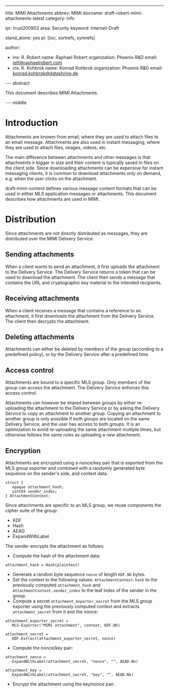 ---
title: MIMI Attachments
abbrev: MIMI
docname: draft-robert-mimi-attachments-latest
category: info

ipr: trust200902
area: Security
keyword: Internet-Draft

stand_alone: yes
pi: [toc, sortrefs, symrefs]

author:
 -  ins: R. Robert
    name: Raphael Robert
    organization: Phoenix R&D
    email: ietf@raphaelrobert.com
 -  ins: K. Kohbrok
    name: Konrad Kohbrok
    organization: Phoenix R&D
    email: konrad.kohbrok@datashrine.de

--- abstract

This document describes MIMI Attachments.

--- middle

# Introduction

Attachments are knowm from email, where they are used to attach files to an
email message. Attachments are also used in instant messaging, where they are
used to attach files, images, videos, etc.

The main difference between attachments and other messages is that attachments
ir bigger in size and their content is typically saved in files on the client
side. Since downloading attachments can be expensive for instant messaging
clients, it is common to download attachments only on demand, e.g. when the user
clicks on the attachment.

draft-mimi-content defines various message content formats that can be used in
either MLS application messages or attachments. This document describes how
attachments are used in MIMI.

# Distribution

Since attachments are not directly distributed as messages, they are distributed
over the MIMI Delivery Service.

## Sending attachments

When a client wants to send an attachment, it first uploads the attachment to
the Delivery Service. The Delivery Service returns a token that can be used to
download the attachment. The client then sends a message that contains the URL
and cryptographic key material to the intended recipients.

## Receiving attachments

When a client receives a message that contains a reference to an attachment, it
first downloads the attachment from the Delivery Service. The client then
decrypts the attachment.

## Deleting attachments

Attachments can either be deleted by members of the group (according to a
predefined policy), or by the Delivery Service after a predefined time.

## Access control

Attachments are bound to a specific MLS group. Only members of the group can
access the attachment. The Delivery Service enforces this access control.

Attachments can however be shared between groups by either re-uploading the
attachment to the Delivery Service or by asking the Delivery Service to copy an
attachment to another group. Copying an attachment to another group is only
possible if both groups are located on the same Delivery Service, and the user
has access to both groups. It is an optimization to avoid re-uploading the same
attachment multiple times, but otherwise follows the same rules as uploading a
new attachment.

## Encryption

Attachments are encrypted using a nonce/key pair that is exported from the MLS
group exporter and combined with a randomly generated byte sequence on the
sender's side, and context data.

~~~
struct {
   opaque attachment_hash;
   uint64 sender_index;
} AttachmentContext;
~~~

Since attachments are specific to an MLS group, we reuse components the cipher
suite of the group:

 - KDF
 - Hash
 - AEAD
 - ExpandWithLabel

 The sender encrypts the attachment as follows:

 - Compute the hash of the attachment data:

~~~
attachment_hash = Hash(plaintext)
~~~

 - Generate a random byte sequence `nonce` of length `KDF.Nh` bytes.
 - Set the context to the following values: `AttachmentContext.hash`
to the previously computed `attachment_hash` and
`AttachmentContext.sender_index` to the leaf index of the sender in the group.
 - Compute a secret `attachment_exporter_secret` from the MLS group
   exporter using the previously computed context and extracts
   `attachment_secret` from it and the nonce:

~~~
attachment_exporter_secret =
   MLS-Exporter("MIMI attachment", context, KDF.Nh)

attachment_secret =
   KDF.Extract(attachment_exporter_secret, nonce)
~~~

 - Compute the nonce/key pair:

~~~
attachment_nonce =
   ExpandWithLabel(attachment_secret, "nonce", "", AEAD.Nn)

attachment_key =
   ExpandWithLabel(attachment_secret, "key", "", AEAD.Nk)
~~~

 - Encrypt the attachment using the key/nonce pair.

